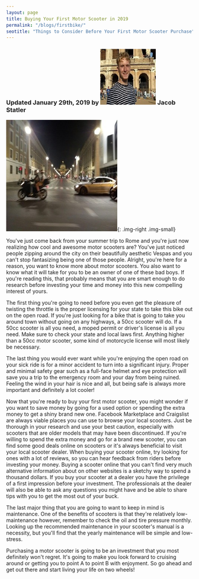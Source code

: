 ```yaml
---
layout: page
title: Buying Your First Motor Scooter in 2019
permalink: "/blogs/firstbike/"
seotitle: "Things to Consider Before Your First Motor Scooter Purchase"
---
```


<h3 class="page-subtitle">
	Updated January 29th, 2019 by 
	<img src="/img/profile/headshot.jpg" class="circle" alt="Headshot">
	Jacob Statler
</h3>

![50cc scooter article header](/img/blog/romescooter300.jpg){: .img-right .img-small}

You've just come back from your summer trip to Rome and you're just now realizing how cool and awesome motor scooters are?
 You've just noticed people zipping around the city on their beautifully aesthetic Vespas and you can't stop fantasizing being one of those people. Alright, you're here for a reason, you want to know more about motor scooters. You also want to know what it will take for you to be an owner of one of these bad boys. If you're reading this, that probably means that you are smart enough to do research before investing your time and money into this new compelling interest of yours.

The first thing you're going to need before you even get the pleasure of twisting the throttle is the proper licensing for your state to take this bike out on the open road. If you're just looking for a bike that is going to take you around town without going on any highways, a 50cc scooter will do. If a 50cc scooter is all you need, a moped permit or driver's license is all you need. Make sure to check your state and local laws first. Anything higher than a 50cc motor scooter, some kind of motorcycle license will most likely be necessary.

The last thing you would ever want while you're enjoying the open road on your sick ride is for a minor accident to turn into a significant injury. Proper and minimal safety gear such as a full-face helmet and eye protection will save you a trip to the emergency room and your day from being ruined. Feeling the wind in your hair is nice and all, but being safe is always more important and definitely a lot cooler!

Now that you're ready to buy your first motor scooter, you might wonder if you want to save money by going for a used option or spending the extra money to get a shiny brand new one. Facebook Marketplace and Craigslist are always viable places you can use to browse your local scooters. Just be thorough in your research and use your best caution, especially with scooters that are older models that may have been discontinued. If you're willing to spend the extra money and go for a brand new scooter, you can find some good deals online on scooters or it's always beneficial to visit your local scooter dealer. When buying your scooter online, try looking for ones with a lot of reviews, so you can hear feedback from riders before investing your money. Buying a scooter online that you can't find very much alternative information about on other websites is a sketchy way to spend a thousand dollars. If you buy your scooter at a dealer you have the privilege of a first impression before your investment. The professionals at the dealer will also be able to ask any questions you might have and be able to share tips with you to get the most out of your buck.

The last major thing that you are going to want to keep in mind is maintenance. One of the benefits of scooters is that they're relatively low-maintenance however, remember to check the oil and tire pressure monthly. Looking up the recommended maintenance in your scooter's manual is a necessity, but you'll find that the yearly maintenance will be simple and low-stress.

Purchasing a motor scooter is going to be an investment that you most definitely won't regret. It's going to make you look forward to cruising around or getting you to point A to point B with enjoyment. So go ahead and get out there and start living your life on two wheels!



